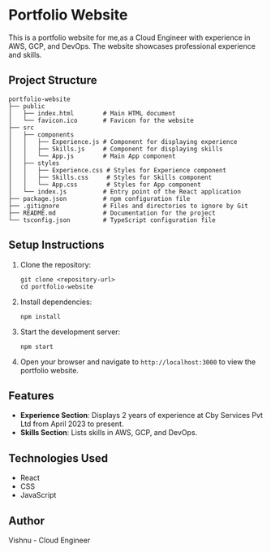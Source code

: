 # Portfolio Website

This is a portfolio website for me,as a Cloud Engineer with experience in AWS, GCP, and DevOps. The website showcases professional experience and skills.

## Project Structure

```
portfolio-website
├── public
│   ├── index.html        # Main HTML document
│   └── favicon.ico       # Favicon for the website
├── src
│   ├── components
│   │   ├── Experience.js # Component for displaying experience
│   │   ├── Skills.js     # Component for displaying skills
│   │   └── App.js        # Main App component
│   ├── styles
│   │   ├── Experience.css # Styles for Experience component
│   │   ├── Skills.css     # Styles for Skills component
│   │   └── App.css        # Styles for App component
│   └── index.js          # Entry point of the React application
├── package.json          # npm configuration file
├── .gitignore            # Files and directories to ignore by Git
├── README.md             # Documentation for the project
└── tsconfig.json         # TypeScript configuration file
```

## Setup Instructions

1. Clone the repository:
   ```
   git clone <repository-url>
   cd portfolio-website
   ```

2. Install dependencies:
   ```
   npm install
   ```

3. Start the development server:
   ```
   npm start
   ```

4. Open your browser and navigate to `http://localhost:3000` to view the portfolio website.

## Features

- **Experience Section**: Displays 2 years of experience at Cby Services Pvt Ltd from April 2023 to present.
- **Skills Section**: Lists skills in AWS, GCP, and DevOps.

## Technologies Used

- React
- CSS
- JavaScript

## Author

Vishnu - Cloud Engineer
